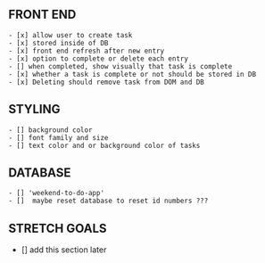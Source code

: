 ## FRONT END
    - [x] allow user to create task
    - [x] stored inside of DB
    - [x] front end refresh after new entry
    - [x] option to complete or delete each entry
    - [] when completed, show visually that task is complete
    - [x] whether a task is complete or not should be stored in DB
    - [x] Deleting should remove task from DOM and DB

## STYLING
    - [] background color
    - [] font family and size
    - [] text color and or background color of tasks

## DATABASE
    - [] 'weekend-to-do-app'
    - []  maybe reset database to reset id numbers ???



## STRETCH GOALS ##
- [] add this section later